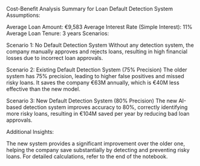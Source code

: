 Cost-Benefit Analysis Summary for Loan Default Detection System
Assumptions:

Average Loan Amount: €9,583
Average Interest Rate (Simple Interest): 11%
Average Loan Tenure: 3 years
Scenarios:

Scenario 1: No Default Detection System
Without any detection system, the company manually approves and rejects loans, resulting in high financial losses due to incorrect loan approvals.

Scenario 2: Existing Default Detection System (75% Precision)
The older system has 75% precision, leading to higher false positives and missed risky loans. It saves the company €63M annually, which is €40M less effective than the new model.

Scenario 3: New Default Detection System (80% Precision)
The new AI-based detection system improves accuracy to 80%, correctly identifying more risky loans, resulting in €104M saved per year by reducing bad loan approvals.

Additional Insights:

The new system provides a significant improvement over the older one, helping the company save substantially by detecting and preventing risky loans.
For detailed calculations, refer to the end of the notebook.
